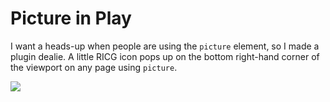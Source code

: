 # Picture in Play

I want a heads-up when people are using the `picture` element, so I made a plugin dealie. A little RICG icon pops up on the bottom right-hand corner of the viewport on any page using `picture`.

![](http://wil.to/picinplay-screen.png)
